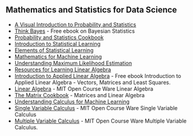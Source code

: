 ## Mathematics and Statistics for Data Science

* [A Visual Introduction to Probability and Statistics](https://seeing-theory.brown.edu/)
* [Think Bayes](https://greenteapress.com/wp/think-bayes/) - Free ebook on Bayesian Statistics
* [Probability and Statistics Cookbook](http://pages.cs.wisc.edu/~tdw/files/cookbook-en.pdf) 
* [Introduction to Statistical Learning](http://faculty.marshall.usc.edu/gareth-james/ISL/)
* [Elements of Statistical Learning](https://web.stanford.edu/~hastie/ElemStatLearn//)
* [Mathematics for Machine Learning](https://mml-book.github.io/book/mml-book.pdf)
* [Understanding Maximum Likelihood Estimation](https://rpsychologist.com/d3/likelihood/)
* [Resources for Learning Linear Algebra](https://brohrer.github.io/linear_algebra_resources.html)
* [Introduction to Applied Linear Algebra](https://web.stanford.edu/~boyd/vmls/) - Free ebook Introduction to Applied Linear Algebra - Vectors, Matrices and Least Squares.
* [Linear Algebra](https://ocw.mit.edu/courses/mathematics/18-06-linear-algebra-spring-2010/index.htm) - MIT Open Course Ware Linear Algebra
* [The Matrix Cookbook](http://www.cs.toronto.edu/~bonner/courses/2018s/csc338/matrix_cookbook.pdf) - Matrices and Linear Algebra
* [Understanding Calculus for Machine Learning](https://arxiv.org/abs/1802.01528) 
* [Single Variable Calculus](https://ocw.mit.edu/courses/mathematics/18-01sc-single-variable-calculus-fall-2010/) - MIT Open Course Ware Single Variable Calculus 
* [Multiple Variable Calculus](https://ocw.mit.edu/courses/mathematics/18-02sc-multivariable-calculus-fall-2010/) - MIT Open Course Ware Multiple Variable Calculus. 
